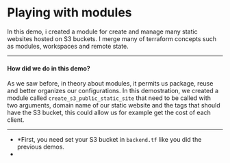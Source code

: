 # Playing with modules

In this demo, i created a module for create and manage many static websites hosted on S3 buckets. I merge many of terraform concepts such as modules, workspaces and remote state.

---
#### How did we do in this demo?

As we saw before, in theory about modules, it permits us package, reuse and better organizes our configurations.
In this demostration, we created a module called `create_s3_public_static_site` that need to be called with two arguments, domain name of our static website and the tags that should have the S3 bucket, this could allow us for example get the cost of each client.

---

* *First, you need set your S3 bucket in `backend.tf` like you did the previous demos.
* 
